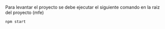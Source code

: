 Para levantar el proyecto se debe ejecutar el siguiente comando en la raiz del proyecto (mfe)

```
npm start
```
